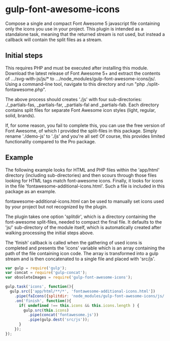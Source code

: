 # gulp-font-awesome-icons
Compose a single and compact Font Awesome 5 javascript file containing only the icons you use in your project. This plugin is intended as a standalone task, meaning that the returned stream is not used, but instead a callback will contain the split files as a stream.

## Initial steps
This requires PHP and must be executed after installing this module. Download the latest release of Font Awesome 5+ and extract the contents of .../svg-with-js/js/* to .../node_modules/gulp-font-awesome-icons/js/. Using a command-line tool, navigate to this directory and run "php ./split-fontawesome.php".

The above process should creates './js' with four sub-directories: ./\_partials-fas, \_partials-far, \_partials-fal and \_partials-fab. Each directory contains split files for separate Font Awesome icon styles (light, regular, solid, brands).

If, for some reason, you fail to complete this, you can use the free version of Font Awesome, of which I provided the split-files in this package. Simply rename './demo-js' to './js' and you're all set! Of course, this provides limited functionality compared to the Pro package.

## Example
The following example looks for HTML and PHP files within the 'app/html' directory (including sub-directories) and then scours through those files looking for HTML tags match font-awesome icons. Finally, it looks for icons in the file 'fontawesome-additional-icons.html'. Such a file is included in this package as an example.

fontawesome-additional-icons.html can be used to manually set icons used by your project but not recognized by the plugin.

The plugin takes one option 'splitdir', which is a directory containing the font-awesome split-files, needed to compact the final file. It defaults to the 'js/' sub-directory of the module itself, which is automatically created after walking processing the initial steps above.

The 'finish' callback is called when the gathering of used icons is completed and presents the 'icons' variable which is an array containing the path of the file containing icon code. The array is transformed into a gulp stream and is then concatenated to a single file and placed with 'src/js'.

```js
var gulp = require('gulp');
var concat = require('gulp-concat');
var obsoleteImages = require('gulp-font-awesome-icons');

gulp.task('icons', function(){
  gulp.src(['app/html/**/*', 'fontawesome-additional-icons.html'])
    .pipe(faIcons({splitdir: 'node_modules/gulp-font-awesome-icons/js/'})) 
    .on('finish', function(){
      if( undefined !== this.icons && this.icons.length ) {
        gulp.src(this.icons)
          .pipe(concat('fontawesome.js'))
          .pipe(gulp.dest('src/js'));
      }
    });
});
```